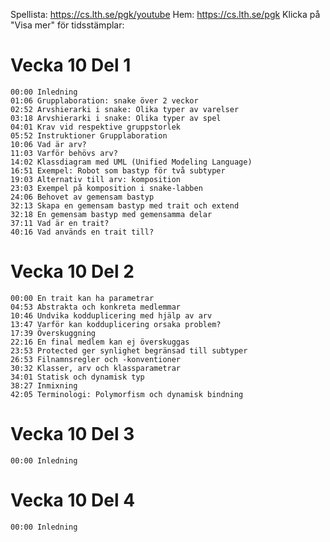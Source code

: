 Spellista: https://cs.lth.se/pgk/youtube 
Hem: https://cs.lth.se/pgk
Klicka på "Visa mer" för tidsstämplar:

# Vecka 10 Del 1
```
00:00 Inledning
01:06 Grupplaboration: snake över 2 veckor
02:52 Arvshierarki i snake: Olika typer av varelser
03:18 Arvshierarki i snake: Olika typer av spel
04:01 Krav vid respektive gruppstorlek
05:52 Instruktioner Grupplaboration
10:06 Vad är arv?
11:03 Varför behövs arv?
14:02 Klassdiagram med UML (Unified Modeling Language)
16:51 Exempel: Robot som bastyp för två subtyper
19:03 Alternativ till arv: komposition
23:03 Exempel på komposition i snake-labben
24:06 Behovet av gemensam bastyp
32:13 Skapa en gemensam bastyp med trait och extend
32:18 En gemensam bastyp med gemensamma delar
37:11 Vad är en trait?
40:16 Vad används en trait till?
```

# Vecka 10 Del 2
```
00:00 En trait kan ha parametrar
04:53 Abstrakta och konkreta medlemmar
10:46 Undvika kodduplicering med hjälp av arv
13:47 Varför kan kodduplicering orsaka problem?
17:39 Överskuggning
22:16 En final medlem kan ej överskuggas
23:53 Protected ger synlighet begränsad till subtyper
26:53 Filnamnsregler och -konventioner
30:32 Klasser, arv och klassparametrar
34:01 Statisk och dynamisk typ
38:27 Inmixning
42:05 Terminologi: Polymorfism och dynamisk bindning
```

# Vecka 10 Del 3
```
00:00 Inledning
```

# Vecka 10 Del 4
```
00:00 Inledning
```

